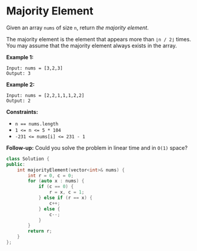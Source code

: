 # Majority Element

Given an array `nums` of size `n`, return *the majority element*.

The majority element is the element that appears more than `⌊n / 2⌋` times. You may assume that the majority element always exists in the array.

 

**Example 1:**

```
Input: nums = [3,2,3]
Output: 3
```

**Example 2:**

```
Input: nums = [2,2,1,1,1,2,2]
Output: 2
```

 

**Constraints:**

- `n == nums.length`
- `1 <= n <= 5 * 104`
- `-231 <= nums[i] <= 231 - 1`

 

**Follow-up:** Could you solve the problem in linear time and in `O(1)` space?

```c++
class Solution {
public:
    int majorityElement(vector<int>& nums) {
        int r = 0, c = 0;
        for (auto x : nums) {
            if (c == 0) {
                r = x, c = 1;
            } else if (r == x) {
                c++;
            } else {
                c--;
            }
        }
        return r;
    }
};
```

